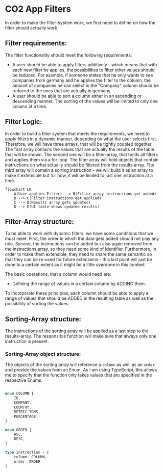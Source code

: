 # CO2 App Filters

In order to make the filter-system work, we first need to define on how the filter should actually work.

## Filter requirements:

The filter functionality should meet the following requirements:

- A user should be able to apply filters additively - which means that with each new filter he applies, the
  possibilities to filter other values should be reduced. For example, if someone states that he only wants to see
  companies from germany and he applies the filter to the column, the amount of companies he can select in the "Company"
  column should be reduced to the ones that are actually in germany.
- A user should be able to sort a column either in an ascending or descending manner. The sorting of the values will be
  limited to only one column at a time.

## Filter Logic:

In order to build a filter system that meets the requirements, we need to apply filters in a dynamic manner, depending
on what the user selects first. Therefore, we will have three arrays, that will be tightly coupled together. The first
array contains the values that are actually the results of the table that will be shown. The second one will be a
filter-array, that holds all filters and applies them via a for loop. The filter array will hold objects that contain
instructions on what actually should be filtered from the results array. The third array will contain a sorting
instruction - we will build it as an array to make it extensible but for now, it will be limited to just one instruction
at a time.

````mermaid
flowchart LR
    A(User applies Filter) --> B(Filter array instructions get added)
    B --> C(Filter instructions get applied)
    C --> D(Results array gets updated)
    D --> E(UI table shows updated results)
````

## Filter-Array structure:

To be able to work with dynamic filters, we have some conditions that we must meet. First, the order in which the data
gets added should not play any role. Second, the instructions can be added but also again removed from the instructions
array, so they need some kind of identifier. Furthermore, in order to make them extensible, they need to share the same
semantic so that they can be re-used for future extensions - this last point will just be done to a certain extent as it
might be a little overdone in this context.

The basic operations, that a column would need are:

- Defining the range of values in a certain column by ADDING them.

To incorporate these principles, each column should be able to apply a range of values that should be ADDED in the
resulting table as well as the possibility of sorting the values.

## Sorting-Array structure:

The instructions of the sorting array will be applied as a last step to the results-array. The responsible function will
make sure that always only one instruction is present.

### Sorting-Array object structure:

The objects of the sorting array will reference a ``column`` as well as an ``order`` and provide the values from an
Enum. As I am using TypeScript, this allows me to specify that the function only takes values that are specified in the
respective Enums.

````typescript

enum COLUMN {
    ID,
    COMPANY,
    COUNTRY,
    METRIC_TONS,
    PERCENTAGE
}

enum ORDER {
    ASC,
    DESC,
}

type instruction = {
    column: COLUMN,
    order: ORDER
}
````